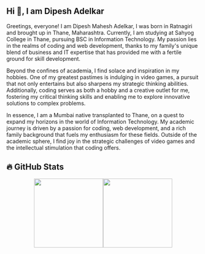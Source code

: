 <!--
<p>

Hi 👋, I am **Dipesh Adelkar** an enthusiastic and ambitious full stack developer. I specialise in Web Development, App Development and Design. I love to network, join new communities and add value ✨

<div>
<details>
  <summary>🧑 More about me</summary>

- 🔭 I’m currently on a journey to build **great** things

- 🌱 I’m currently learning **everything** 🤓

- 🤝 I’m looking for help with **finding projects to contribute to!**

- 👨‍💻 All of my projects are available at [linkdin.com]([https://www.linkedin.com/in/sergiogarciagamez/](https://www.linkedin.com/in/dipesh-adelkar-378ba3256/))

- 💬 Ask me about **open source, web development, and community management**

- 📫 Reach me out at **dipesh.adelkar@gmail.com**

</details>

</p>
-->

<section class="pt-16 px-8 bg-gray-50 dark:bg-gray-900"><h2 class="text-4xl text-left font-bold mb-6">Hi 👋, I am <b>Dipesh Adelkar</b></h2><div class="flex flex-col md:flex-row items-center gap-8"><div class="flex-1 space-y-4"><p class="text-left leading-relaxed">Greetings, everyone! I am Dipesh Mahesh Adelkar, I was born in Ratnagiri and brought up in Thane, Maharashtra. Currently, I am studying at Sahyog College in Thane, pursuing BSC in Information Technology. My passion lies in the realms of coding and web development, thanks to my family's unique blend of business and IT expertise that has provided me with a fertile ground for skill development.</p><p class="text-left leading-relaxed">Beyond the confines of academia, I find solace and inspiration in my hobbies. One of my greatest pastimes is indulging in video games, a pursuit that not only entertains but also sharpens my strategic thinking abilities. Additionally, coding serves as both a hobby and a creative outlet for me, fostering my critical thinking skills and enabling me to explore innovative solutions to complex problems.</p><p class="text-left leading-relaxed">In essence, I am a Mumbai native transplanted to Thane, on a quest to expand my horizons in the world of Information Technology. My academic journey is driven by a passion for coding, web development, and a rich family background that fuels my enthusiasm for these fields. Outside of the academic sphere, I find joy in the strategic challenges of video games and the intellectual stimulation that coding offers.</p></div></div></section>


## 🔥 GitHub Stats  

<div style="display: flex; gap: 10; justify-content: center; flex-wrap: wrap;">
  <img src="https://github-readme-stats.vercel.app/api?username=x-darkvanilla-x&theme=radical&title_color=ff3068&hide_border=false&include_all_commits=true&count_private=true" height="180px"/>
  <img src="https://github-readme-stats.vercel.app/api/top-langs?username=x-darkvanilla-x&layout=donut&theme=radical&fire=ff3068&sideNums=ff3068&hide_border=false" height="180px"/>
</div>
